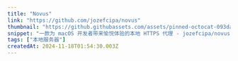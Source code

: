 ```yaml
---
title: "Novus"
link: "https://github.com/jozefcipa/novus"
thumbnail: "https://github.githubassets.com/assets/pinned-octocat-093da3e6fa40.svg"
snippet: "一款为 macOS 开发者带来愉悦体验的本地 HTTPS 代理 - jozefcipa/novus"
tags: ["本地服务器"]
createdAt: 2024-11-18T01:54:30.003Z
---
```

